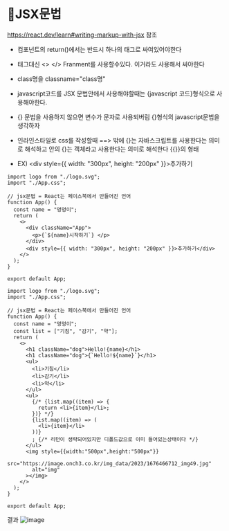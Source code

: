
# 🙈JSX문법

https://react.dev/learn#writing-markup-with-jsx  참조

- 컴포넌트의 return()에서는 반드시 하나의 태그로 싸여있어야한다
- 태그대신 <> </> Franment를 사용할수있다. 이거라도 사용해서 싸야한다
- class명을 classname="class명"
- javascript코드를 JSX 문법안에서 사용해야할때는 {javascript 코드}형식으로 사용해야한다.

- {} 문법을 사용하지 않으면 변수가 문자로 사용되버림 {}형식의 javascript문법을 생각하자
- 인라인스타일로 css를 작성할때 ==> 밖에 {}는 자바스크립트를 사용한다는 의미로 해석하고 안의 {}는 객체라고 사용한다는 의미로 해석한다 {{}}의 형태
- EX) <div style={{ width: "300px", height: "200px" }}>추가하기</div>

```
import logo from "./logo.svg";
import "./App.css";

// jsx문법 = React는 페이스북에서 만들어진 언어
function App() {
  const name = "멍멍이";
  return (
    <>
      <div className="App">
        <p>{`${name}시작하기`} </p>
      </div>
      <div style={{ width: "300px", height: "200px" }}>추가하기</div>
    </>
  );
}

export default App;

```

```
import logo from "./logo.svg";
import "./App.css";

// jsx문법 = React는 페이스북에서 만들어진 언어
function App() {
  const name = "멍멍이";
  const list = ["기침", "감기", "약"];
  return (
    <>
      <h1 className="dog">Hello!{name}</h1>
      <h1 className="dog">{`Hello!${name}`}</h1>
      <ul>
        <li>기침</li>
        <li>감기</li>
        <li>약</li>
      </ul>
      <ul>
        {/* {list.map((item) => {
          return <li>{item}</li>;
        })} */}
        {list.map((item) => (
          <li>{item}</li>
        ))}
        ; {/* 리턴이 생략되어있지만 디폴드값으로 이미 들어있는상태이다 */}
      </ul>
      <img style={{width:"500px",height:"500px"}}
        src="https://image.onch3.co.kr/img_data/2023/1676466712_img49.jpg"
        alt="img"
      ></img>
    </>
  );
}

export default App;

```
결과
![image](https://github.com/Sary556/react/assets/141836031/2b9ef48d-4bd4-4bef-b822-5fe18580f5b0)

